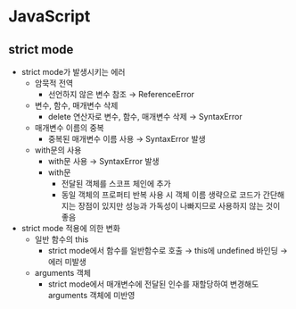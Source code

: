 # JavaScript
## strict mode
* strict mode가 발생시키는 에러
  - 암묵적 전역
    - 선언하지 않은 변수 참조 → ReferenceError
  - 변수, 함수, 매개변수 삭제
    - delete 연산자로 변수, 함수, 매개변수 삭제 → SyntaxError
  - 매개변수 이름의 중복
    - 중복된 매개변수 이름 사용 → SyntaxError 발생
  - with문의 사용
    - with문 사용 → SyntaxError 발생
    - with문
      - 전달된 객체를 스코프 체인에 추가
      - 동일 객체의 프로퍼티 반복 사용 시 객체 이름 생략으로 코드가 간단해지는 장점이 있지만 성능과 가독성이 나빠지므로 사용하지 않는 것이 좋음
* strict mode 적용에 의한 변화
  - 일반 함수의 this
    - strict mode에서 함수를 일반함수로 호출 → this에 undefined 바인딩 → 에러 미발생
  - arguments 객체
    - strict mode에서 매개변수에 전달된 인수를 재할당하여 변경해도 arguments 객체에 미반영